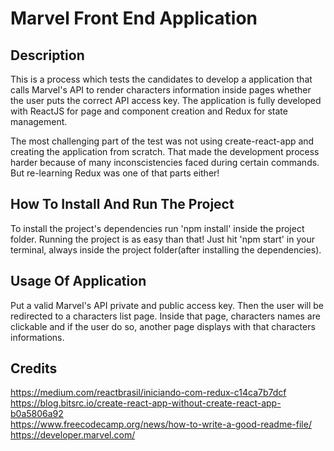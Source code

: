 # Marvel Front End Application

## Description

This is a process which tests the candidates to develop a application that calls Marvel's API to render characters information inside pages whether the user puts the correct API access key. The application is fully developed with ReactJS for page and component creation and Redux for state management.

The most challenging part of the test was not using create-react-app and creating the application from scratch. That made the development process harder because of many inconscistencies faced during certain commands. But re-learning Redux was one of that parts either!

## How To Install And Run The Project

To install the project's dependencies run 'npm install' inside the project folder. Running the project is as easy than that! Just hit 'npm start' in your terminal, always inside the project folder(after installing the dependencies).

## Usage Of Application

Put a valid Marvel's API private and public access key. Then the user will be redirected to a characters list page. Inside that page, characters names are clickable and if the user do so, another page displays with that characters informations.

## Credits

https://medium.com/reactbrasil/iniciando-com-redux-c14ca7b7dcf  
https://blog.bitsrc.io/create-react-app-without-create-react-app-b0a5806a92  
https://www.freecodecamp.org/news/how-to-write-a-good-readme-file/  
https://developer.marvel.com/
